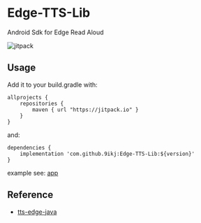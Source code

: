 # Edge-TTS-Lib
Android Sdk for Edge Read Aloud

![jitpack](https://www.jitpack.io/v/9ikj/Edge-TTS-Lib.svg)

## Usage
Add it to your build.gradle with:
```
allprojects {
    repositories {
        maven { url "https://jitpack.io" }
    }
}
```
and:

```
dependencies {
    implementation 'com.github.9ikj:Edge-TTS-Lib:${version}'
}
```
example see:
[app](https://github.com/9ikj/Edge-TTS-Lib/tree/master/app)

## Reference

- [tts-edge-java](https://github.com/WhiteMagic2014/tts-edge-java)
